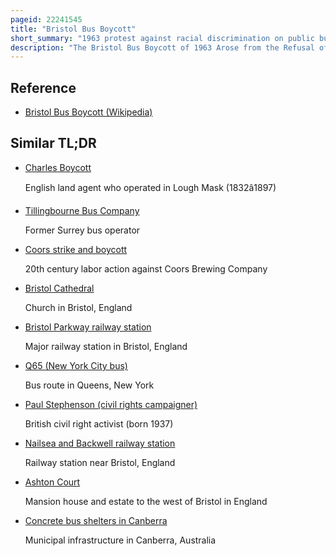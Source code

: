 ```yaml
---
pageid: 22241545
title: "Bristol Bus Boycott"
short_summary: "1963 protest against racial discrimination on public buses in Bristol, UK"
description: "The Bristol Bus Boycott of 1963 Arose from the Refusal of the Bristol omnibus Company to employ black or asian Bus Crews in the City of Bristol England. In Line with many other british Cities at the Time there was widespread racial Discrimination against so-called Coloureds in Housing and Employment. An Organisation founded by Roy Hackett and led by Youth Worker Paul Stephenson as the Spokesperson of the Group which included Owen Henry, Audley Evans, Prince Brown and Guy Bailey and the West Indian Development Council, the Boycott of the Company's Buses by Bristolians lasted for four Months until the Company backed down and overturned their discriminative Colour Bar Policy."
---
```


## Reference

- [Bristol Bus Boycott (Wikipedia)](https://en.wikipedia.org/?curid=22241545)

## Similar TL;DR

- [Charles Boycott](/tldr/en/charles-boycott)

  English land agent who operated in Lough Mask (1832â1897)

- [Tillingbourne Bus Company](/tldr/en/tillingbourne-bus-company)

  Former Surrey bus operator

- [Coors strike and boycott](/tldr/en/coors-strike-and-boycott)

  20th century labor action against Coors Brewing Company

- [Bristol Cathedral](/tldr/en/bristol-cathedral)

  Church in Bristol, England

- [Bristol Parkway railway station](/tldr/en/bristol-parkway-railway-station)

  Major railway station in Bristol, England

- [Q65 (New York City bus)](/tldr/en/q65-new-york-city-bus)

  Bus route in Queens, New York

- [Paul Stephenson (civil rights campaigner)](/tldr/en/paul-stephenson-civil-rights-campaigner)

  British civil right activist (born 1937)

- [Nailsea and Backwell railway station](/tldr/en/nailsea-and-backwell-railway-station)

  Railway station near Bristol, England

- [Ashton Court](/tldr/en/ashton-court)

  Mansion house and estate to the west of Bristol in England

- [Concrete bus shelters in Canberra](/tldr/en/concrete-bus-shelters-in-canberra)

  Municipal infrastructure in Canberra, Australia
